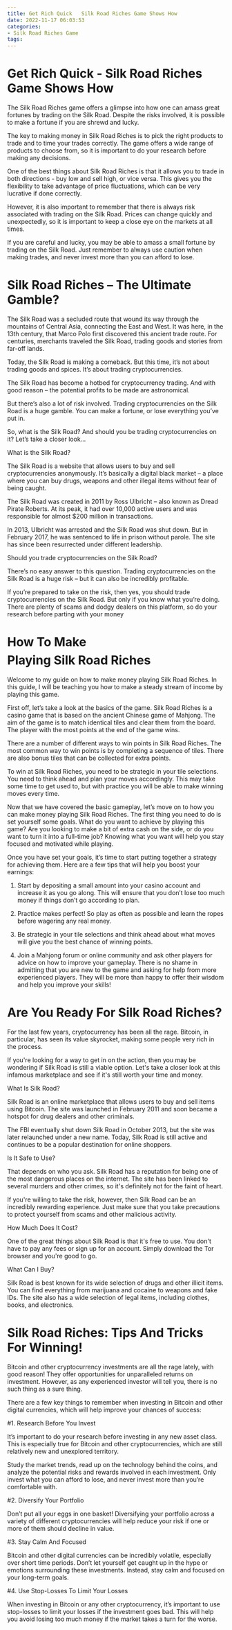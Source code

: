 ```yaml
---
title: Get Rich Quick   Silk Road Riches Game Shows How
date: 2022-11-17 06:03:53
categories:
- Silk Road Riches Game
tags:
---
```



#  Get Rich Quick - Silk Road Riches Game Shows How

The Silk Road Riches game offers a glimpse into how one can amass great fortunes by trading on the Silk Road. Despite the risks involved, it is possible to make a fortune if you are shrewd and lucky.

The key to making money in Silk Road Riches is to pick the right products to trade and to time your trades correctly. The game offers a wide range of products to choose from, so it is important to do your research before making any decisions.

One of the best things about Silk Road Riches is that it allows you to trade in both directions - buy low and sell high, or vice versa. This gives you the flexibility to take advantage of price fluctuations, which can be very lucrative if done correctly.

However, it is also important to remember that there is always risk associated with trading on the Silk Road. Prices can change quickly and unexpectedly, so it is important to keep a close eye on the markets at all times.

If you are careful and lucky, you may be able to amass a small fortune by trading on the Silk Road. Just remember to always use caution when making trades, and never invest more than you can afford to lose.

#  Silk Road Riches – The Ultimate Gamble?

The Silk Road was a secluded route that wound its way through the mountains of Central Asia, connecting the East and West. It was here, in the 13th century, that Marco Polo first discovered this ancient trade route. For centuries, merchants traveled the Silk Road, trading goods and stories from far-off lands.

Today, the Silk Road is making a comeback. But this time, it’s not about trading goods and spices. It’s about trading cryptocurrencies.

The Silk Road has become a hotbed for cryptocurrency trading. And with good reason – the potential profits to be made are astronomical.

But there’s also a lot of risk involved. Trading cryptocurrencies on the Silk Road is a huge gamble. You can make a fortune, or lose everything you’ve put in.

So, what is the Silk Road? And should you be trading cryptocurrencies on it? Let’s take a closer look…

What is the Silk Road?

The Silk Road is a website that allows users to buy and sell cryptocurrencies anonymously. It’s basically a digital black market – a place where you can buy drugs, weapons and other illegal items without fear of being caught.

The Silk Road was created in 2011 by Ross Ulbricht – also known as Dread Pirate Roberts. At its peak, it had over 10,000 active users and was responsible for almost $200 million in transactions.

In 2013, Ulbricht was arrested and the Silk Road was shut down. But in February 2017, he was sentenced to life in prison without parole. The site has since been resurrected under different leadership.

Should you trade cryptocurrencies on the Silk Road?


There’s no easy answer to this question. Trading cryptocurrencies on the Silk Road is a huge risk – but it can also be incredibly profitable.


If you’re prepared to take on the risk, then yes, you should trade cryptocurrencies on the Silk Road. But only if you know what you’re doing. There are plenty of scams and dodgy dealers on this platform, so do your research before parting with your money

#  How To Make $$$$ Playing Silk Road Riches

Welcome to my guide on how to make money playing Silk Road Riches. In this guide, I will be teaching you how to make a steady stream of income by playing this game.

First off, let’s take a look at the basics of the game. Silk Road Riches is a casino game that is based on the ancient Chinese game of Mahjong. The aim of the game is to match identical tiles and clear them from the board. The player with the most points at the end of the game wins.

There are a number of different ways to win points in Silk Road Riches. The most common way to win points is by completing a sequence of tiles. There are also bonus tiles that can be collected for extra points.

To win at Silk Road Riches, you need to be strategic in your tile selections. You need to think ahead and plan your moves accordingly. This may take some time to get used to, but with practice you will be able to make winning moves every time.

Now that we have covered the basic gameplay, let’s move on to how you can make money playing Silk Road Riches. The first thing you need to do is set yourself some goals. What do you want to achieve by playing this game? Are you looking to make a bit of extra cash on the side, or do you want to turn it into a full-time job? Knowing what you want will help you stay focused and motivated while playing.

Once you have set your goals, it’s time to start putting together a strategy for achieving them. Here are a few tips that will help you boost your earnings:

1) Start by depositing a small amount into your casino account and increase it as you go along. This will ensure that you don’t lose too much money if things don’t go according to plan.

2) Practice makes perfect! So play as often as possible and learn the ropes before wagering any real money.

3) Be strategic in your tile selections and think ahead about what moves will give you the best chance of winning points.

4) Join a Mahjong forum or online community and ask other players for advice on how to improve your gameplay. There is no shame in admitting that you are new to the game and asking for help from more experienced players. They will be more than happy to offer their wisdom and help you improve your skills!

#  Are You Ready For Silk Road Riches?

For the last few years, cryptocurrency has been all the rage. Bitcoin, in particular, has seen its value skyrocket, making some people very rich in the process.

If you're looking for a way to get in on the action, then you may be wondering if Silk Road is still a viable option. Let's take a closer look at this infamous marketplace and see if it's still worth your time and money.

What Is Silk Road?

Silk Road is an online marketplace that allows users to buy and sell items using Bitcoin. The site was launched in February 2011 and soon became a hotspot for drug dealers and other criminals.

The FBI eventually shut down Silk Road in October 2013, but the site was later relaunched under a new name. Today, Silk Road is still active and continues to be a popular destination for online shoppers.

Is It Safe to Use?

That depends on who you ask. Silk Road has a reputation for being one of the most dangerous places on the internet. The site has been linked to several murders and other crimes, so it's definitely not for the faint of heart.

If you're willing to take the risk, however, then Silk Road can be an incredibly rewarding experience. Just make sure that you take precautions to protect yourself from scams and other malicious activity.

How Much Does It Cost?

One of the great things about Silk Road is that it's free to use. You don't have to pay any fees or sign up for an account. Simply download the Tor browser and you're good to go.

What Can I Buy?

Silk Road is best known for its wide selection of drugs and other illicit items. You can find everything from marijuana and cocaine to weapons and fake IDs. The site also has a wide selection of legal items, including clothes, books, and electronics.

#  Silk Road Riches: Tips And Tricks For Winning!

Bitcoin and other cryptocurrency investments are all the rage lately, with good reason! They offer opportunities for unparalleled returns on investment. However, as any experienced investor will tell you, there is no such thing as a sure thing.

There are a few key things to remember when investing in Bitcoin and other digital currencies, which will help improve your chances of success:

#1. Research Before You Invest

It’s important to do your research before investing in any new asset class. This is especially true for Bitcoin and other cryptocurrencies, which are still relatively new and unexplored territory.

Study the market trends, read up on the technology behind the coins, and analyze the potential risks and rewards involved in each investment. Only invest what you can afford to lose, and never invest more than you’re comfortable with.

#2. Diversify Your Portfolio

Don’t put all your eggs in one basket! Diversifying your portfolio across a variety of different cryptocurrencies will help reduce your risk if one or more of them should decline in value.

#3. Stay Calm And Focused

Bitcoin and other digital currencies can be incredibly volatile, especially over short time periods. Don’t let yourself get caught up in the hype or emotions surrounding these investments. Instead, stay calm and focused on your long-term goals.

#4. Use Stop-Losses To Limit Your Losses

When investing in Bitcoin or any other cryptocurrency, it’s important to use stop-losses to limit your losses if the investment goes bad. This will help you avoid losing too much money if the market takes a turn for the worse.